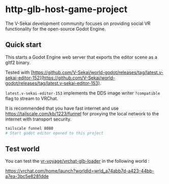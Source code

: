 # http-glb-host-game-project

The V-Sekai development community focuses on providing social VR functionality for the open-source Godot Engine.

## Quick start

This starts a Godot Engine web server that exports the editor scene as a gltf2 binary.

Tested with [https://github.com/V-Sekai/world-godot/releases/tag/latest.v-sekai-editor-152](https://github.com/V-Sekai/world-godot/releases/tag/latest.v-sekai-editor-153).

`latest.v-sekai-editor-153` implements the DDS image writer `?compatible` flag to stream to VRChat.

It is recommended that you have fast internet and use https://tailscale.com/kb/1223/funnel for proxying the local network to the internet with transport security.

```bash
tailscale funnel 8080
# Start godot editor opened to this project
```

## Test world

You can test the [vr-voyage/vrchat-glb-loader](https://github.com/vr-voyage/vrchat-glb-loader) in the following world :

https://vrchat.com/home/launch?worldId=wrld_a74abb7d-a423-44bb-a7ea-3bc5e8281dde
